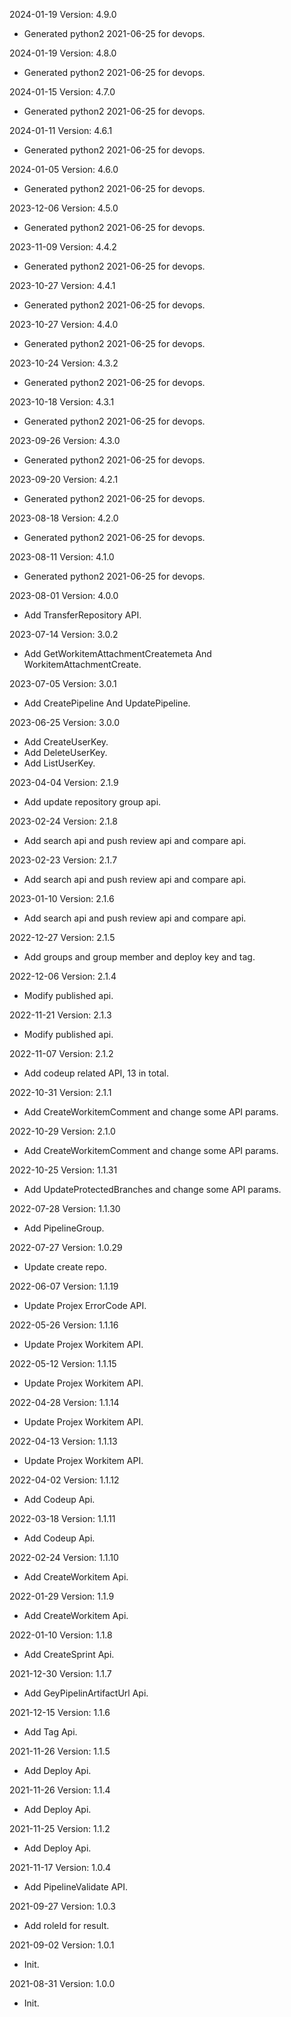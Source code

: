 2024-01-19 Version: 4.9.0
- Generated python2 2021-06-25 for devops.

2024-01-19 Version: 4.8.0
- Generated python2 2021-06-25 for devops.

2024-01-15 Version: 4.7.0
- Generated python2 2021-06-25 for devops.

2024-01-11 Version: 4.6.1
- Generated python2 2021-06-25 for devops.

2024-01-05 Version: 4.6.0
- Generated python2 2021-06-25 for devops.

2023-12-06 Version: 4.5.0
- Generated python2 2021-06-25 for devops.

2023-11-09 Version: 4.4.2
- Generated python2 2021-06-25 for devops.

2023-10-27 Version: 4.4.1
- Generated python2 2021-06-25 for devops.

2023-10-27 Version: 4.4.0
- Generated python2 2021-06-25 for devops.

2023-10-24 Version: 4.3.2
- Generated python2 2021-06-25 for devops.

2023-10-18 Version: 4.3.1
- Generated python2 2021-06-25 for devops.

2023-09-26 Version: 4.3.0
- Generated python2 2021-06-25 for devops.

2023-09-20 Version: 4.2.1
- Generated python2 2021-06-25 for devops.

2023-08-18 Version: 4.2.0
- Generated python2 2021-06-25 for devops.

2023-08-11 Version: 4.1.0
- Generated python2 2021-06-25 for devops.

2023-08-01 Version: 4.0.0
- Add TransferRepository API.

2023-07-14 Version: 3.0.2
- Add GetWorkitemAttachmentCreatemeta And WorkitemAttachmentCreate.

2023-07-05 Version: 3.0.1
- Add CreatePipeline And UpdatePipeline.

2023-06-25 Version: 3.0.0
- Add CreateUserKey.
- Add DeleteUserKey.
- Add ListUserKey.

2023-04-04 Version: 2.1.9
- Add update repository group api.

2023-02-24 Version: 2.1.8
- Add search api and push review api and compare api.

2023-02-23 Version: 2.1.7
- Add search api and push review api and compare api.

2023-01-10 Version: 2.1.6
- Add search api and push review api and compare api.

2022-12-27 Version: 2.1.5
- Add groups and group member and deploy key and tag.

2022-12-06 Version: 2.1.4
- Modify published api.

2022-11-21 Version: 2.1.3
- Modify published api.

2022-11-07 Version: 2.1.2
- Add codeup related API,  13 in total.

2022-10-31 Version: 2.1.1
- Add CreateWorkitemComment and change some API params.

2022-10-29 Version: 2.1.0
- Add CreateWorkitemComment and change some API params.

2022-10-25 Version: 1.1.31
- Add UpdateProtectedBranches and change some API params.

2022-07-28 Version: 1.1.30
- Add PipelineGroup.

2022-07-27 Version: 1.0.29
- Update create repo.

2022-06-07 Version: 1.1.19
- Update Projex ErrorCode API.

2022-05-26 Version: 1.1.16
- Update Projex Workitem API.

2022-05-12 Version: 1.1.15
- Update Projex Workitem API.

2022-04-28 Version: 1.1.14
- Update Projex Workitem API.

2022-04-13 Version: 1.1.13
- Update Projex Workitem API.

2022-04-02 Version: 1.1.12
- Add Codeup Api.

2022-03-18 Version: 1.1.11
- Add Codeup Api.

2022-02-24 Version: 1.1.10
- Add CreateWorkitem Api.

2022-01-29 Version: 1.1.9
- Add CreateWorkitem Api.

2022-01-10 Version: 1.1.8
- Add CreateSprint Api.

2021-12-30 Version: 1.1.7
- Add GeyPipelinArtifactUrl Api.

2021-12-15 Version: 1.1.6
- Add Tag Api.

2021-11-26 Version: 1.1.5
- Add Deploy Api.

2021-11-26 Version: 1.1.4
- Add Deploy Api.

2021-11-25 Version: 1.1.2
- Add Deploy Api.

2021-11-17 Version: 1.0.4
- Add PipelineValidate API.

2021-09-27 Version: 1.0.3
- Add roleId for result.

2021-09-02 Version: 1.0.1
- Init.

2021-08-31 Version: 1.0.0
- Init.

